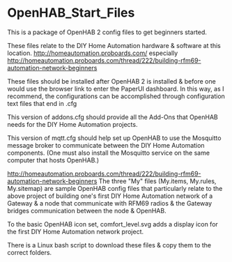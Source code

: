 # OpenHAB_Start_Files

This is a package of OpenHAB 2 config files to get beginners started.

These files relate to the DIY Home Automation hardware & software at this location.
	http://homeautomation.proboards.com/
		especially http://homeautomation.proboards.com/thread/222/building-rfm69-automation-network-beginners
		
These files should be installed after OpenHAB 2 is installed & before one would use the browser link to enter the PaperUI dashboard.  In this way, as I recommend, the configurations can be accomplished through configuration text files that end in .cfg

This version of addons.cfg should provide all the Add-Ons that OpenHAB needs for the DIY Home Automation projects.

This version of mqtt.cfg should help set up OpenHAB to use the Mosquitto message broker to communicate between the DIY Home Automation components. (One must also install the Mosquitto service on the same computer that hosts OpenHAB.)

http://homeautomation.proboards.com/thread/222/building-rfm69-automation-network-beginners
The three "My" files (My.items, My.rules, My.sitemap) are sample OpenHAB config files that particularly relate to the above project of building one's first DIY Home Automation network of a Gateway & a node that communicate with RFM69 radios & the Gateway bridges communication between the node & OpenHAB.

To the basic OpenHAB icon set, comfort_level.svg adds a display icon for the first DIY Home Automation network project.
		
There is a Linux bash script to download these files & copy them to the correct folders.
